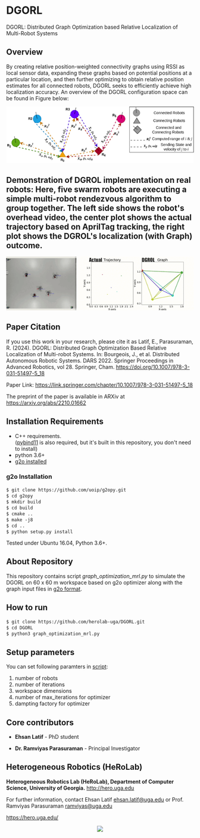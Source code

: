 # DGORL
DGORL: Distributed Graph Optimization based Relative Localization of Multi-Robot Systems

## Overview
By creating relative position-weighted connectivity graphs using RSSI as local sensor data, expanding these graphs based on potential positions at a particular location, and then further optimizing to obtain relative position estimates for all connected robots, DGORL seeks to efficiently achieve high localization accuracy. An overview of the DGORL configuration space can be found in Figure below:

![Overview](/figures/graph_mrl_overview.png)

## Demonstration of DGROL implementation on real robots: Here, five swarm robots are executing a simple multi-robot rendezvous algorithm to group together. The left side shows the robot's overhead video, the center plot shows the actual trajectory based on AprilTag tracking, the right plot shows the DGROL's localization (with Graph) outcome.

<p align="center">
<img src="https://github.com/herolab-uga/DGORL/blob/main/figures/dgrorl-formation-pentagon.gif" width="600">
</p>

## Paper Citation
If you use this work in your research, please cite it as 
Latif, E., Parasuraman, R. (2024). DGORL: Distributed Graph Optimization Based Relative Localization of Multi-robot Systems. In: Bourgeois, J., et al. Distributed Autonomous Robotic Systems. DARS 2022. Springer Proceedings in Advanced Robotics, vol 28. Springer, Cham. https://doi.org/10.1007/978-3-031-51497-5_18

Paper Link: https://link.springer.com/chapter/10.1007/978-3-031-51497-5_18

The preprint of the paper is available in ARXiv at https://arxiv.org/abs/2210.01662

## Installation Requirements
* C++ requirements.   
([pybind11](https://github.com/pybind/pybind11) is also required, but it's built in this repository, you don't need to install)
* python 3.6+
* [g2o installed](https://github.com/uoip/g2opy.git)

### g2o Installation
```
$ git clone https://github.com/uoip/g2opy.git
$ cd g2opy
$ mkdir build
$ cd build
$ cmake ..
$ make -j8
$ cd ..
$ python setup.py install
```
Tested under Ubuntu 16.04, Python 3.6+.

## About Repository
This repository contains script *graph_optimization_mrl.py* to simulate the DGORL on 60 x 60 m workspace based on g2o optimizer along with the graph input files in [g2o format](https://github.com/uoip/g2opy.git).


## How to run
```
$ git clone https://github.com/herolab-uga/DGORL.git
$ cd DGORL
$ python3 graph_optimization_mrl.py
```
## Setup parameters
You can set following paramters in [script](graph_optimization_mrl.py):
1. number of robots
2. number of iterations
3. workspace dimensions
4. number of max_iterations for optimizer
5. dampting factory for optimizer

## Core contributors

* **Ehsan Latif** - PhD student

* **Dr. Ramviyas Parasuraman** - Principal Investigator


## Heterogeneous Robotics (HeRoLab)

**Heterogeneous Robotics Lab (HeRoLab), Department of Computer Science, University of Georgia.** http://hero.uga.edu 

For further information, contact Ehsan Latif ehsan.latif@uga.edu or Prof. Ramviyas Parasuraman ramviyas@uga.edu

https://hero.uga.edu/

<p align="center">
<img src="http://hero.uga.edu/wp-content/uploads/2021/04/herolab_newlogo_whitebg.png" width="300">
</p>



